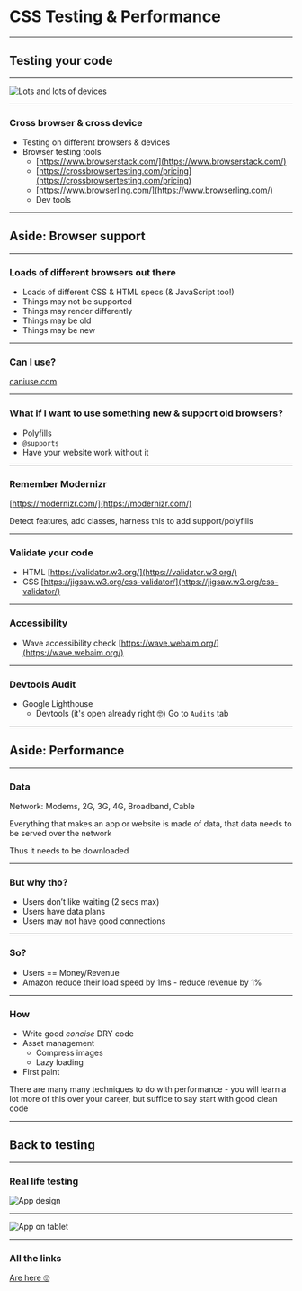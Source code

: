 # CSS Testing & Performance
---

## Testing your code

---

![Lots and lots of devices](day05/02TestingAndPerformance/devices.png)

---

### Cross browser & cross device

- Testing on different browsers & devices
- Browser testing tools
    - [https://www.browserstack.com/](https://www.browserstack.com/)
    - [https://crossbrowsertesting.com/pricing](https://crossbrowsertesting.com/pricing)
    - [https://www.browserling.com/](https://www.browserling.com/)
    - Dev tools

---

## Aside: Browser support

---

### Loads of different browsers out there

- Loads of different CSS & HTML specs (& JavaScript too!)
- Things may not be supported
- Things may render differently
- Things may be old
- Things may be new

---

### Can I use?

[caniuse.com](www.caniuse.com)

---

### What if I want to use something new & support old browsers?

- Polyfills
- `@supports`
- Have your website work without it

---

### Remember Modernizr

[https://modernizr.com/](https://modernizr.com/)

Detect features, add classes, harness this to add support/polyfills

---

### Validate your code

- HTML [https://validator.w3.org/](https://validator.w3.org/)
- CSS [https://jigsaw.w3.org/css-validator/](https://jigsaw.w3.org/css-validator/)

---

### Accessibility

- Wave accessibility check [https://wave.webaim.org/](https://wave.webaim.org/)

---

### Devtools Audit

- Google Lighthouse
    - Devtools (it's open already right 🤓) Go to `Audits` tab

---

## Aside: Performance

---

### Data

Network: Modems, 2G, 3G, 4G, Broadband, Cable

Everything that makes an app or website is made of data, that data needs to be served over the network

Thus it needs to be downloaded

---

### But why tho?

- Users don’t like waiting (2 secs max)
- Users have data plans
- Users may not have good connections

---

### So?

- Users == Money/Revenue
- Amazon reduce their load speed by 1ms - reduce revenue by 1%

---

### How

- Write good *concise* DRY code
- Asset management
    - Compress images
    - Lazy loading
- First paint

There are many many techniques to do with performance - you will learn a lot more of this over your career, but suffice to say start with good clean code

---

## Back to testing

---

### Real life testing

![App design](day05/02TestingAndPerformance/app.png)

---

![App on tablet](day05/02TestingAndPerformance/appTab.png)

---

### All the links

[Are here 🤓](https://github.com/develop-me/fellowship-wk1-beg-html-css/blob/master/day05/01TestingAndPerformance/README.md)








